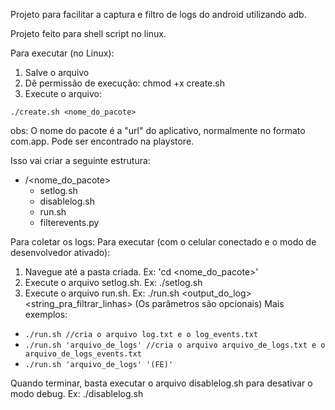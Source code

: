 Projeto para facilitar a captura e filtro de logs do android utilizando adb.

Projeto feito para shell script no linux.

Para executar (no Linux):
1) Salve o arquivo
2) Dê permissão de execução: chmod +x create.sh
3) Execute o arquivo:
```
./create.sh <nome_do_pacote>
```
obs: O nome do pacote é a "url" do aplicativo, normalmente no formato com.app. Pode ser encontrado na playstore.

Isso vai criar a seguinte estrutura: 

- /<nome_do_pacote>
  - setlog.sh
  - disablelog.sh
  - run.sh
  - filterevents.py

Para coletar os logs: 
Para executar (com o celular conectado e o modo de desenvolvedor ativado):
1) Navegue até a pasta criada. Ex: 'cd <nome_do_pacote>'
2) Execute o arquivo setlog.sh. Ex: ./setlog.sh
3) Execute o arquivo run.sh. Ex: ./run.sh <output_do_log> <string_pra_filtrar_linhas> (Os parâmetros são opcionais)
Mais exemplos: 
- `./run.sh //cria o arquivo log.txt e o log_events.txt`
- `./run.sh 'arquivo_de_logs' //cria o arquivo arquivo_de_logs.txt e o arquivo_de_logs_events.txt`
- `./run.sh 'arquivo_de_logs' '(FE)'`

Quando terminar, basta executar o arquivo disablelog.sh para desativar o modo debug. Ex: ./disablelog.sh